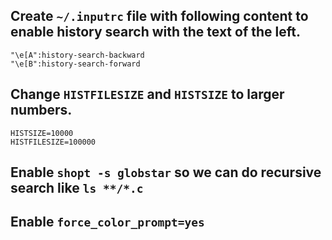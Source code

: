 ## Create `~/.inputrc` file with following content to enable history search with the text of the left.

```shell
"\e[A":history-search-backward
"\e[B":history-search-forward
```

## Change `HISTFILESIZE` and `HISTSIZE` to larger numbers.

```shell
HISTSIZE=10000
HISTFILESIZE=100000
```

## Enable `shopt -s globstar` so we can do recursive search like `ls **/*.c`

## Enable `force_color_prompt=yes`
